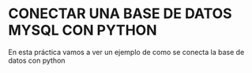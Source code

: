 # CONECTAR UNA BASE DE DATOS MYSQL CON PYTHON

En esta práctica vamos a ver un ejemplo de como se conecta la base de datos con python
